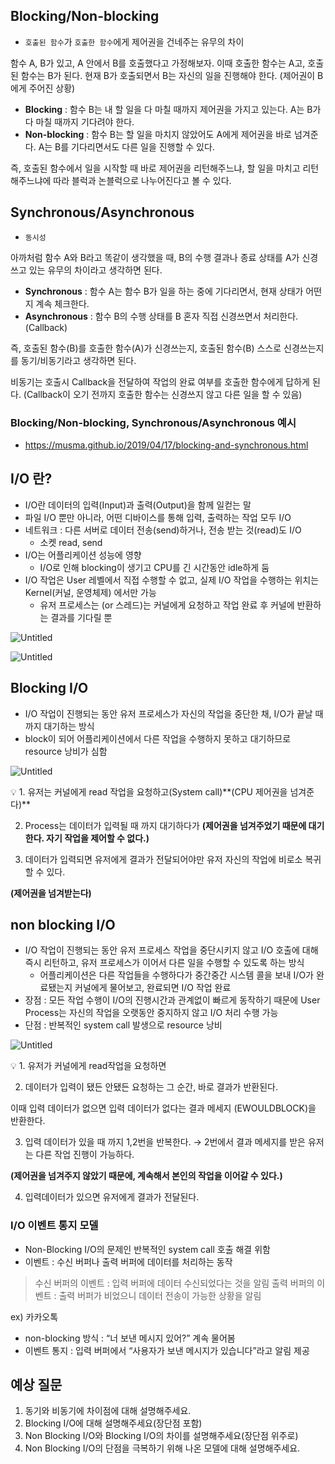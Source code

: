 ## Blocking/Non-blocking

- `호출된 함수`가 `호출한 함수`에게 제어권을 건네주는 유무의 차이

함수 A, B가 있고, A 안에서 B를 호출했다고 가정해보자. 이때 호출한 함수는 A고, 호출된 함수는 B가 된다. 현재 B가 호출되면서 B는 자신의 일을 진행해야 한다. (제어권이 B에게 주어진 상황)

- **Blocking** : 함수 B는 내 할 일을 다 마칠 때까지 제어권을 가지고 있는다. A는 B가 다 마칠 때까지 기다려야 한다.
- **Non-blocking** : 함수 B는 할 일을 마치지 않았어도 A에게 제어권을 바로 넘겨준다. A는 B를 기다리면서도 다른 일을 진행할 수 있다.

즉, 호출된 함수에서 일을 시작할 때 바로 제어권을 리턴해주느냐, 할 일을 마치고 리턴해주느냐에 따라 블럭과 논블럭으로 나누어진다고 볼 수 있다.

## Synchronous/Asynchronous

- `동시성`

아까처럼 함수 A와 B라고 똑같이 생각했을 때, B의 수행 결과나 종료 상태를 A가 신경쓰고 있는 유무의 차이라고 생각하면 된다.

- **Synchronous** : 함수 A는 함수 B가 일을 하는 중에 기다리면서, 현재 상태가 어떤지 계속 체크한다.
- **Asynchronous** : 함수 B의 수행 상태를 B 혼자 직접 신경쓰면서 처리한다. (Callback)

즉, 호출된 함수(B)를 호출한 함수(A)가 신경쓰는지, 호출된 함수(B) 스스로 신경쓰는지를 동기/비동기라고 생각하면 된다.

비동기는 호출시 Callback을 전달하여 작업의 완료 여부를 호출한 함수에게 답하게 된다. (Callback이 오기 전까지 호출한 함수는 신경쓰지 않고 다른 일을 할 수 있음)

### Blocking/Non-blocking, Synchronous/Asynchronous 예시

- https://musma.github.io/2019/04/17/blocking-and-synchronous.html

## I/O 란?

- I/O란 데이터의 입력(Input)과 출력(Output)을 함께 일컫는 말
- 파일 I/O 뿐만 아니라, 어떤 디바이스를 통해 입력, 출력하는 작업 모두 I/O
- 네트워크 : 다른 서버로 데이터 전송(send)하거나, 전송 받는 것(read)도 I/O
    - 소켓 read, send
- I/O는 어플리케이션 성능에 영향
    - I/O로 인해 blocking이 생기고 CPU를 긴 시간동안 idle하게 둠
- I/O 작업은 User 레벨에서 직접 수행할 수 없고, 실제 I/O 작업을 수행하는 위치는 Kernel(커널, 운영체제) 에서만 가능
    - 유저 프로세스는 (or 스레드)는 커널에게 요청하고 작업 완료 후 커널에 반환하는 결과를 기다릴 뿐

![Untitled](https://s3-us-west-2.amazonaws.com/secure.notion-static.com/4ce357c4-c6c8-473b-b847-ae4e405936ca/Untitled.png)

![Untitled](https://s3-us-west-2.amazonaws.com/secure.notion-static.com/5d2bb5e5-2ba1-4764-8dbb-c8ca3fbcc3bf/Untitled.png)

## Blocking I/O

- I/O 작업이 진행되는 동안 유저 프로세스가 자신의 작업을 중단한 채, I/O가 끝날 때까지 대기하는 방식
- block이 되어 어플리케이션에서 다른 작업을 수행하지 못하고 대기하므로 resource 낭비가 심함

![Untitled](https://s3-us-west-2.amazonaws.com/secure.notion-static.com/d2116b39-49fd-4599-b6ad-7fc24cb0cfe6/Untitled.png)

<aside>
💡 1. 유저는 커널에게 read 작업을 요청하고(System call)**(CPU 제어권을 넘겨준다)**

2. Process는 데이터가 입력될 때 까지 대기하다가 **(제어권을 넘겨주었기 때문에 대기한다. 자기 작업을 제어할 수 없다.)**

3. 데이터가 입력되면 유저에게 결과가 전달되어야만 유저 자신의 작업에 비로소 복귀할 수 있다.

**(제어권을 넘겨받는다)**

</aside>

## non blocking I/O

- I/O 작업이 진행되는 동안 유저 프로세스 작업을 중단시키지 않고 I/O 호출에 대해 즉시 리턴하고, 유저 프로세스가 이어서 다른 일을 수행할 수 있도록 하는 방식
    - 어플리케이션은 다른 작업들을 수행하다가 중간중간 시스템 콜을 보내 I/O가 완료됐는지 커널에게 물어보고, 완료되면 I/O 작업 완료
- 장점 : 모든 작업 수행이 I/O의 진행시간과 관계없이 빠르게 동작하기 때문에 User Process는 자신의 작업을 오랫동안 중지하지 않고 I/O 처리 수행 가능
- 단점 : 반복적인 system call 발생으로 resource 낭비

![Untitled](https://s3-us-west-2.amazonaws.com/secure.notion-static.com/d172c5bb-1b4a-4b7c-8a04-15ee8e6171bb/Untitled.png)

<aside>
💡 1. 유저가 커널에게 read작업을 요청하면

2. 데이터가 입력이 됐든 안됐든 요청하는 그 순간, 바로 결과가 반환된다.

이때 입력 데이터가 없으면 입력 데이터가 없다는 결과 메세지 (EWOULDBLOCK)을 반환한다.

3. 입력 데이터가 있을 때 까지 1,2번을 반복한다. → 2번에서 결과 메세지를 받은 유저는 다른 작업 진행이 가능하다.

**(제어권을 넘겨주지 않았기 때문에, 계속해서 본인의 작업을 이어갈 수 있다.)**

4. 입력데이터가 있으면 유저에게 결과가 전달된다.

</aside>

### I/O 이벤트 통지 모델

- Non-Blocking I/O의 문제인 반복적인 system call 호출 해결 위함
- 이벤트 : 수신 버퍼나 출력 버퍼에 데이터를 처리하는 동작

> 수신 버퍼의 이벤트 : 입력 버퍼에 데이터 수신되었다는 것을 알림
출력 버퍼의 이벤트 : 출력 버퍼가 비었으니 데이터 전송이 가능한 상황을 알림
> 

ex) 카카오톡

- non-blocking 방식 : “너 보낸 메시지 있어?” 계속 물어봄
- 이벤트 통지 : 입력 버퍼에서 “사용자가 보낸 메시지가 있습니다”라고 알림 제공

## 예상 질문

1. 동기와 비동기에 차이점에 대해 설명해주세요.
2. Blocking I/O에 대해 설명해주세요(장단점 포함)
3. Non Blocking I/O와 Blocking I/O의 차이를 설명해주세요(장단점 위주로)
4. Non Blocking I/O의 단점을 극복하기 위해 나온 모델에 대해 설명해주세요.
